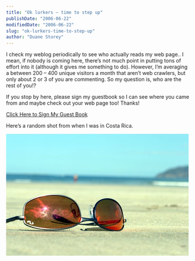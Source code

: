 ```yaml
---
title: "Ok lurkers — time to step up"
publishDate: "2006-06-22"
modifiedDate: "2006-06-22"
slug: "ok-lurkers-time-to-step-up"
author: "Duane Storey"
---
```


I check my weblog periodically to see who actually reads my web page.. I mean, if nobody is coming here, there’s not much point in putting tons of effort into it (although it gives me something to do). However, I’m averaging a between 200 – 400 unique visitors a month that aren’t web crawlers, but only about 2 or 3 of you are commenting. So my question is, who are the rest of you!?

If you stop by here, please sign my guestbook so I can see where you came from and maybe check out your web page too! Thanks!

[Click Here to Sign My Guest Book](http://www.a-free-guestbook.com/guestbook.php?username=duanestorey)

Here’s a random shot from when I was in Costa Rica.

[![Glasses](_images/ok-lurkers--time-to-step-up-1.jpg)](http://www.flickr.com/photos/duanestorey/170992719/)